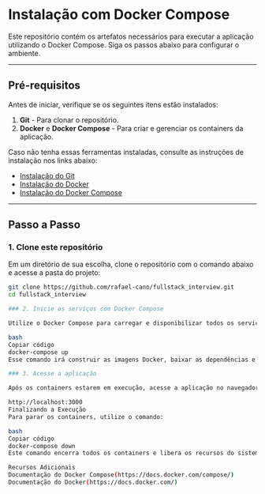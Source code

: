 # Instalação com Docker Compose

Este repositório contém os artefatos necessários para executar a aplicação utilizando o Docker Compose. Siga os passos abaixo para configurar o ambiente.

---

## Pré-requisitos

Antes de iniciar, verifique se os seguintes itens estão instalados:

1. **Git** - Para clonar o repositório.
2. **Docker** e **Docker Compose** - Para criar e gerenciar os containers da aplicação.

Caso não tenha essas ferramentas instaladas, consulte as instruções de instalação nos links abaixo:
- [Instalação do Git](https://git-scm.com/book/en/v2/Getting-Started-Installing-Git)
- [Instalação do Docker](https://docs.docker.com/get-docker/)
- [Instalação do Docker Compose](https://docs.docker.com/compose/install/)

---

## Passo a Passo

### 1. Clone este repositório

Em um diretório de sua escolha, clone o repositório com o comando abaixo e acesse a pasta do projeto:

```bash
git clone https://github.com/rafael-cano/fullstack_interview.git
cd fullstack_interview

### 2. Inicie os serviços com Docker Compose

Utilize o Docker Compose para carregar e disponibilizar todos os serviços necessários para o funcionamento da aplicação:

bash
Copiar código
docker-compose up
Esse comando irá construir as imagens Docker, baixar as dependências e iniciar os containers conforme a configuração especificada no arquivo docker-compose.yml.

### 3. Acesse a aplicação

Após os containers estarem em execução, acesse a aplicação no navegador utilizando a URL:

http://localhost:3000
Finalizando a Execução
Para parar os containers, utilize o comando:

bash
Copiar código
docker-compose down
Este comando encerra todos os containers e libera os recursos do sistema.

Recursos Adicionais
Documentação do Docker Compose(https://docs.docker.com/compose/)
Documentação do Docker(https://docs.docker.com/)
